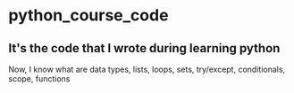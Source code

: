 # python_course_code

## It's the code that I wrote during learning python

Now, I know what are data types, lists, loops, sets, try/except, conditionals, scope, functions

